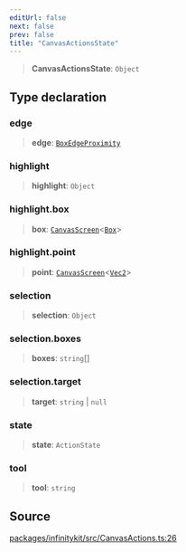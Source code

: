 ```yaml
---
editUrl: false
next: false
prev: false
title: "CanvasActionsState"
---
```


> **CanvasActionsState**: `Object`

## Type declaration

### edge

> **edge**: [`BoxEdgeProximity`](BoxEdgeProximity.md)

### highlight

> **highlight**: `Object`

### highlight.box

> **box**: [`CanvasScreen`](CanvasScreen.md)\<[`Box`](Box.md)\>

### highlight.point

> **point**: [`CanvasScreen`](CanvasScreen.md)\<[`Vec2`](Vec2.md)\>

### selection

> **selection**: `Object`

### selection.boxes

> **boxes**: `string`[]

### selection.target

> **target**: `string` \| `null`

### state

> **state**: `ActionState`

### tool

> **tool**: `string`

## Source

[packages/infinitykit/src/CanvasActions.ts:26](https://github.com/nodenogg-in/alpha-p2p/blob/1896b55/packages/infinitykit/src/CanvasActions.ts#L26)
